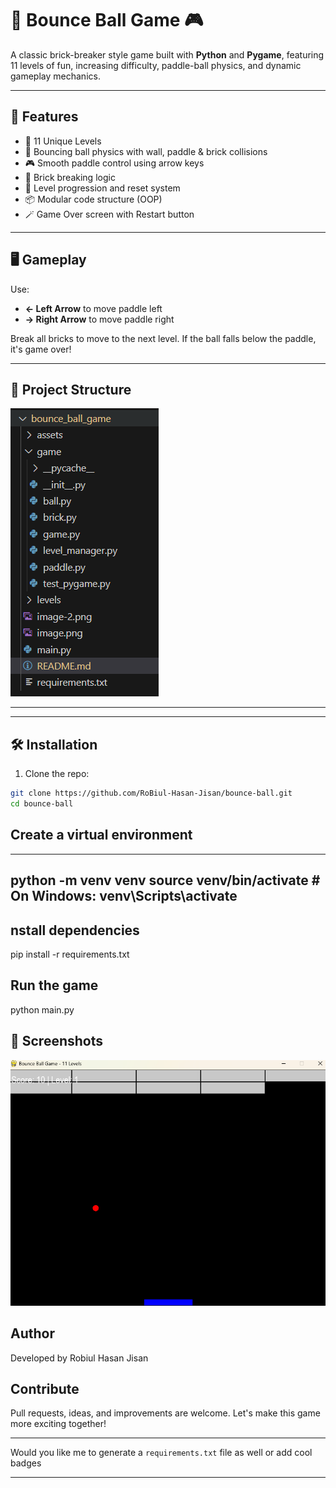 # 🧱 Bounce Ball Game 🎮

A classic brick-breaker style game built with **Python** and **Pygame**, featuring 11 levels of fun, increasing difficulty, paddle-ball physics, and dynamic gameplay mechanics.

---

## 🚀 Features

- 🧩 11 Unique Levels
- 🔴 Bouncing ball physics with wall, paddle & brick collisions
- 🎮 Smooth paddle control using arrow keys
- 🧱 Brick breaking logic
- 🔁 Level progression and reset system
- 📦 Modular code structure (OOP)
- 🪄 Game Over screen with Restart button

---

## 🖥️ Gameplay

Use:
- **← Left Arrow** to move paddle left  
- **→ Right Arrow** to move paddle right  

Break all bricks to move to the next level. If the ball falls below the paddle, it's game over!

---

## 📁 Project Structure

![alt text](image-1.png)

---

---

## 🛠️ Installation

1. Clone the repo:
```bash
git clone https://github.com/RoBiul-Hasan-Jisan/bounce-ball.git
cd bounce-ball
```

 ## Create a virtual environment
---
python -m venv venv
source venv/bin/activate  # On Windows: venv\Scripts\activate
---


## nstall dependencies

pip install -r requirements.txt

## Run the game

python main.py


## 📸 Screenshots
![alt text](image-2.png)
##  Author

Developed by Robiul Hasan Jisan 

## Contribute

Pull requests, ideas, and improvements are welcome. Let's make this game more exciting together!



---

Would you like me to generate a `requirements.txt` file as well or add cool badges

---


